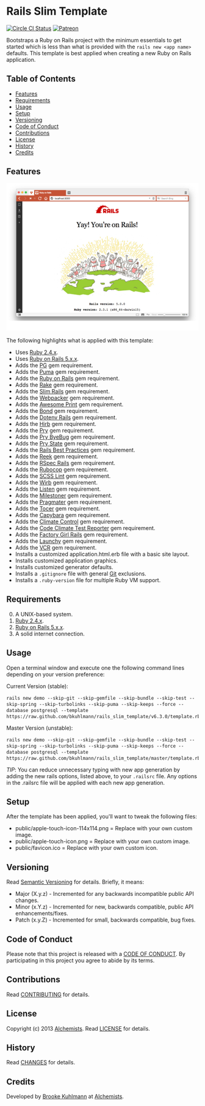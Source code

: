 # Rails Slim Template

[![Circle CI Status](https://circleci.com/gh/bkuhlmann/rails_slim_template.svg?style=svg)](https://circleci.com/gh/bkuhlmann/rails_slim_template)
[![Patreon](https://img.shields.io/badge/patreon-donate-brightgreen.svg)](https://www.patreon.com/bkuhlmann)

Bootstraps a Ruby on Rails project with the minimum essentials to get started which is less than
what is provided with the `rails new <app name>` defaults. This template is best applied when
creating a new Ruby on Rails application.

<!-- Tocer[start]: Auto-generated, don't remove. -->

## Table of Contents

  - [Features](#features)
  - [Requirements](#requirements)
  - [Usage](#usage)
  - [Setup](#setup)
  - [Versioning](#versioning)
  - [Code of Conduct](#code-of-conduct)
  - [Contributions](#contributions)
  - [License](#license)
  - [History](#history)
  - [Credits](#credits)

<!-- Tocer[finish]: Auto-generated, don't remove. -->

## Features

[![Screenshot](screenshot.png)](https://github.com/bkuhlmann/rails_slim_template)

The following highlights what is applied with this template:

- Uses [Ruby 2.4.x](http://www.ruby-lang.org).
- Uses [Ruby on Rails 5.x.x](http://rubyonrails.org).
- Adds the [PG](https://bitbucket.org/ged/ruby-pg/wiki/Home) gem requirement.
- Adds the [Puma](http://puma.io) gem requirement.
- Adds the [Ruby on Rails](http://rubyonrails.org) gem requirement.
- Adds the [Rake](https://github.com/jimweirich/rake) gem requirement.
- Adds the [Slim Rails](https://github.com/slim-template/slim) gem requirement.
- Adds the [Webpacker](https://github.com/rails/webpacker) gem requirement.
- Adds the [Awesome Print](https://github.com/michaeldv/awesome_print) gem requirement.
- Adds the [Bond](https://github.com/cldwalker/bond) gem requirement.
- Adds the [Dotenv Rails](https://github.com/bkeepers/dotenv) gem requirement.
- Adds the [Hirb](https://github.com/cldwalker/hirb) gem requirement.
- Adds the [Pry](https://github.com/pry/pry) gem requirement.
- Adds the [Pry ByeBug](https://github.com/deivid-rodriguez/pry-byebug) gem requirement.
- Adds the [Pry State](https://github.com/SudhagarS/pry-state) gem requirement.
- Adds the [Rails Best Practices](http://rails-bestpractices.com) gem requirement.
- Adds the [Reek](https://github.com/troessner/reek) gem requirement.
- Adds the [RSpec Rails](https://github.com/dchelimsky/rspec-rails) gem requirement.
- Adds the [Rubocop](https://github.com/bbatsov/rubocop) gem requirement.
- Adds the [SCSS Lint](https://github.com/brigade/scss-lint) gem requirement.
- Adds the [Wirb](https://github.com/janlelis/wirb) gem requirement.
- Adds the [Listen](https://github.com/guard/listen) gem requirement.
- Adds the [Milestoner](https://github.com/bkuhlmann/milestoner) gem requirement.
- Adds the [Pragmater](https://github.com/bkuhlmann/pragmater) gem requirement.
- Adds the [Tocer](https://github.com/bkuhlmann/tocer) gem requirement.
- Adds the [Capybara](https://github.com/jnicklas/capybara) gem requirement.
- Adds the [Climate Control](https://github.com/thoughtbot/climate_control) gem requirement.
- Adds the [Code Climate Test Reporter](https://github.com/codeclimate/ruby-test-reporter) gem requirement.
- Adds the [Factory Girl Rails](https://github.com/thoughtbot/factory_girl_rails) gem requirement.
- Adds the [Launchy](https://github.com/copiousfreetime/launchy) gem requirement.
- Adds the [VCR](https://github.com/vcr/vcr) gem requirement.
- Installs a customized application.html.erb file with a basic site layout.
- Installs customized application graphics.
- Installs customized generator defaults.
- Installs a `.gitignore` file with general [Git](http://git-scm.com) exclusions.
- Installs a `.ruby-version` file for multiple Ruby VM support.

## Requirements

0. A UNIX-based system.
0. [Ruby 2.4.x](http://www.ruby-lang.org).
0. [Ruby on Rails 5.x.x](http://rubyonrails.org).
0. A solid internet connection.

## Usage

Open a terminal window and execute one the following command lines depending on your version
preference:

Current Version (stable):

    rails new demo --skip-git --skip-gemfile --skip-bundle --skip-test --skip-spring --skip-turbolinks --skip-puma --skip-keeps --force --database postgresql --template https://raw.github.com/bkuhlmann/rails_slim_template/v6.3.0/template.rb

Master Version (unstable):

    rails new demo --skip-git --skip-gemfile --skip-bundle --skip-test --skip-spring --skip-turbolinks --skip-puma --skip-keeps --force --database postgresql --template https://raw.github.com/bkuhlmann/rails_slim_template/master/template.rb

*TIP*: You can reduce unnecessary typing with new app generation by adding the new rails options,
listed above, to your `.railsrc` file. Any options in the .railsrc file will be applied with each
new app generation.

## Setup

After the template has been applied, you'll want to tweak the following files:

- public/apple-touch-icon-114x114.png = Replace with your own custom image.
- public/apple-touch-icon.png = Replace with your own custom image.
- public/favicon.ico = Replace with your own custom icon.

## Versioning

Read [Semantic Versioning](http://semver.org) for details. Briefly, it means:

- Major (X.y.z) - Incremented for any backwards incompatible public API changes.
- Minor (x.Y.z) - Incremented for new, backwards compatible, public API enhancements/fixes.
- Patch (x.y.Z) - Incremented for small, backwards compatible, bug fixes.

## Code of Conduct

Please note that this project is released with a [CODE OF CONDUCT](CODE_OF_CONDUCT.md). By
participating in this project you agree to abide by its terms.

## Contributions

Read [CONTRIBUTING](CONTRIBUTING.md) for details.

## License

Copyright (c) 2013 [Alchemists](https://www.alchemists.io).
Read [LICENSE](LICENSE.md) for details.

## History

Read [CHANGES](CHANGES.md) for details.

## Credits

Developed by [Brooke Kuhlmann](https://www.alchemists.io) at
[Alchemists](https://www.alchemists.io).

